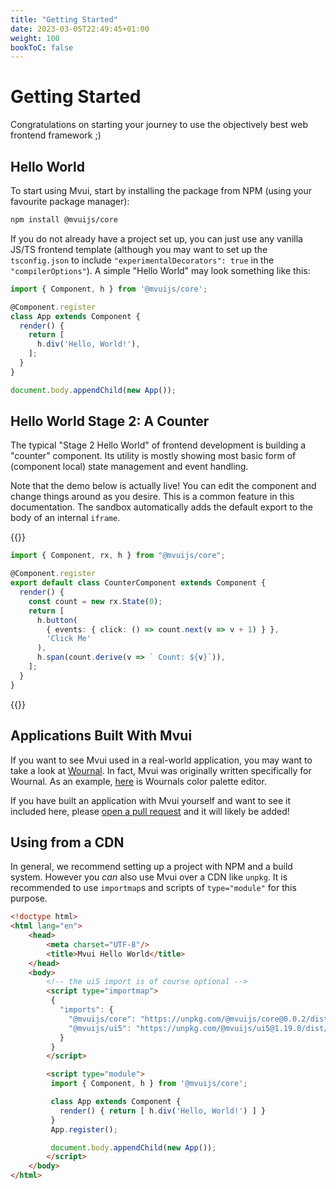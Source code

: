 ```yaml
---
title: "Getting Started"
date: 2023-03-05T22:49:45+01:00
weight: 100
bookToC: false
---
```


# Getting Started

Congratulations on starting your journey to use the objectively best web frontend
framework ;)

## Hello World

To start using Mvui, start by installing the package from NPM (using your favourite
package manager):

```bash
npm install @mvuijs/core
```

If you do not already have a project set up, you can just use any vanilla JS/TS frontend
template (although you may want to set up the `tsconfig.json` to include
`"experimentalDecorators": true` in the `"compilerOptions"`). A simple "Hello World" may
look something like this:


```typescript
import { Component, h } from '@mvuijs/core';

@Component.register
class App extends Component {
  render() {
    return [
      h.div('Hello, World!'),
    ];
  }
}

document.body.appendChild(new App());
```

## Hello World Stage 2: A Counter

The typical "Stage 2 Hello World" of frontend development is building a "counter"
component. Its utility is mostly showing most basic form of (component local) state
management and event handling.

Note that the demo below is actually live! You can edit the component and change things
around as you desire. This is a common feature in this documentation. The sandbox
automatically adds the default export to the body of an internal `iframe`.

{{<codeview>}}
```typescript
import { Component, rx, h } from "@mvuijs/core";

@Component.register
export default class CounterComponent extends Component {
  render() {
    const count = new rx.State(0);
    return [
      h.button(
        { events: { click: () => count.next(v => v + 1) } },
        'Click Me'
      ),
      h.span(count.derive(v => ` Count: ${v}`)),
    ];
  }
}
```
{{</codeview>}}

## Applications Built With Mvui

If you want to see Mvui used in a real-world application, you may want to take a look at
[Wournal](https://github.com/dominiksta/wournal/). In fact, Mvui was originally written
specifically for Wournal. As an example,
[here](https://github.com/dominiksta/wournal/blob/12817c9bdab84dd5a89e7cb7abf85f8c7fb38c69/src/renderer/app/color-palette-editor.ts)
is Wournals color palette editor.

If you have built an application with Mvui yourself and want to see it included here,
please [open a pull request](https://github.com/dominiksta/wournal/pulls) and it will
likely be added!

## Using from a CDN

In general, we recommend setting up a project with NPM and a build system. However you
*can* also use Mvui over a CDN like `unpkg`. It is recommended to use `importmap`s and
scripts of `type="module"` for this purpose.

```html
<!doctype html>
<html lang="en">
    <head>
        <meta charset="UTF-8"/>
        <title>Mvui Hello World</title>
    </head>
    <body>
        <!-- the ui5 import is of course optional -->
        <script type="importmap">
         {
           "imports": {
             "@mvuijs/core": "https://unpkg.com/@mvuijs/core@0.0.2/dist/min/mvui-core.js",
             "@mvuijs/ui5": "https://unpkg.com/@mvuijs/ui5@1.19.0/dist/min/mvui-ui5.js"
           }
         }
        </script>

        <script type="module">
         import { Component, h } from '@mvuijs/core';

         class App extends Component {
           render() { return [ h.div('Hello, World!') ] }
         }
         App.register();

         document.body.appendChild(new App());
        </script>
    </body>
</html>
```

